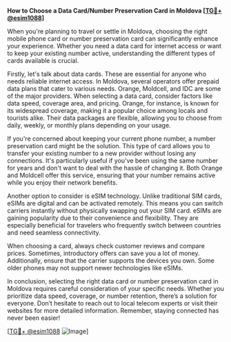 **How to Choose a Data Card/Number Preservation Card in Moldova [[TG💪+ @esim1088](https://t.me/s/esim1088)]**

When you're planning to travel or settle in Moldova, choosing the right mobile phone card or number preservation card can significantly enhance your experience. Whether you need a data card for internet access or want to keep your existing number active, understanding the different types of cards available is crucial.

Firstly, let's talk about data cards. These are essential for anyone who needs reliable internet access. In Moldova, several operators offer prepaid data plans that cater to various needs. Orange, Moldcell, and IDC are some of the major providers. When selecting a data card, consider factors like data speed, coverage area, and pricing. Orange, for instance, is known for its widespread coverage, making it a popular choice among locals and tourists alike. Their data packages are flexible, allowing you to choose from daily, weekly, or monthly plans depending on your usage.

If you're concerned about keeping your current phone number, a number preservation card might be the solution. This type of card allows you to transfer your existing number to a new provider without losing any connections. It's particularly useful if you've been using the same number for years and don't want to deal with the hassle of changing it. Both Orange and Moldcell offer this service, ensuring that your number remains active while you enjoy their network benefits.

Another option to consider is eSIM technology. Unlike traditional SIM cards, eSIMs are digital and can be activated remotely. This means you can switch carriers instantly without physically swapping out your SIM card. eSIMs are gaining popularity due to their convenience and flexibility. They are especially beneficial for travelers who frequently switch between countries and need seamless connectivity.

When choosing a card, always check customer reviews and compare prices. Sometimes, introductory offers can save you a lot of money. Additionally, ensure that the carrier supports the devices you own. Some older phones may not support newer technologies like eSIMs.

In conclusion, selecting the right data card or number preservation card in Moldova requires careful consideration of your specific needs. Whether you prioritize data speed, coverage, or number retention, there’s a solution for everyone. Don’t hesitate to reach out to local telecom experts or visit their websites for more detailed information. Remember, staying connected has never been easier!

[[TG💪+ @esim1088](https://t.me/s/esim1088) ![Image](https://i.postimg.cc/Y0z9fWf4/image.png)]